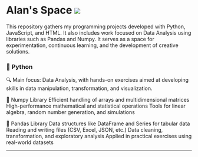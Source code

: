# Alan's Space <a href="https://www.linkedin.com/in/allanpxao/?locale=en_US" target="_blank"><img loading="lazy" src="https://img.shields.io/badge/-LinkedIn-%230077B5?style=for-the-badge&logo=linkedin&logoColor=white" target="_blank"></a>  

This repository gathers my programming projects developed with Python, JavaScript, and HTML. It also includes work focused on Data Analysis using libraries such as Pandas and Numpy. It serves as a space for experimentation, continuous learning, and the development of creative solutions.

### 🐍 **Python** 

🔍 Main focus: Data Analysis, with hands-on exercises aimed at developing skills in data manipulation, transformation, and visualization.

📘 Numpy Library 
Efficient handling of arrays and multidimensional matrices
High-performance mathematical and statistical operations
Tools for linear algebra, random number generation, and simulations

📙 Pandas Library 
Data structures like DataFrame and Series for tabular data
Reading and writing files (CSV, Excel, JSON, etc.)
Data cleaning, transformation, and exploratory analysis
Applied in practical exercises using real-world datasets
____________________________________________________________________________________________________________________________________________ 
